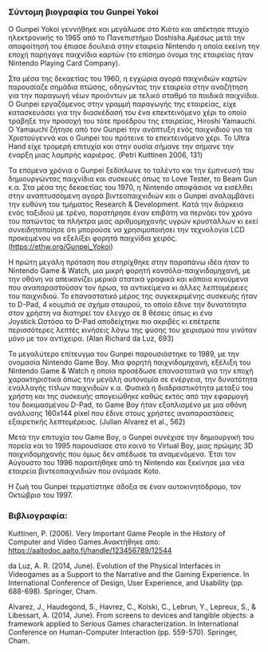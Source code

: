 ### Σύντομη βιογραφία του Gunpei Yokoi

O Gunpei Yokoi γεννήθηκε και μεγάλωσε στο Κιότο και απέκτησε πτυχίο ηλεκτρονικής το 1965 από το Πανεπιστήμιο Doshisha.Αμέσως μετά την αποφοίτησή του έπιασε δουλειά στην εταιρεία Nintendo η οποία εκείνη την εποχή παρήγαγε παιχνίδια καρτών (το επίσημο όνομα της εταιρείας ήταν Nintendo Playing Card Company). 

Στα μέσα της δεκαετίας του 1960, η εγχώρια αγορά παιχνιδιών καρτών παρουσίαζε σημάδια πτώσης, οδηγώντας την εταιρεία στην αναζήτηση για την παραγωγή νέων προιόντων με τελικό σταθμό τα παιδικά παιχνίδια. Ο Gunpei εργαζόμενος στην γραμμή παραγωγής της εταιρείας, είχε κατασκευάσει για την διασκέδασή του ένα επεκτεινόμενο χέρι το οποίο τράβηξε την προσοχή του τότε προέδρου της εταιρείας, Hiroshi Yamauchi. Ο Yamauchi ζήτησε από τον Gunpei την ανάπτυξη ενός παιχνιδιού για τα Χριστούγεννά και ο Gunpei του πρότεινε το επεκτεινόμενο χέρι.
Το Ultra Hand είχε τρομερή επιτυχία και στην ουσία σήμανε την σήμανε την έναρξη μιας λαμπρής καριέρας. (Petri Kuittinen 2006, 131)   

Τα επόμενα χρόνια ο Gunpei ξεδίπλωνε το ταλέντο και την έμπνευσή του δημιουργώντας παιχνίδια και συσκευές όπως το Love Tester, το Beam Gun κ.α.
Στα μέσα της δεκαετίας του 1970, η Nintendo αποφάσισε να εισέλθει στην αναπτυσσόμενη αγορά βιντεοπαιχνιδιών και ο Gunpei αναλαμβάνει την ευθύνη του τμήματος Research & Development. Κατά την διάρκεια ενός ταξιδιού με τρένο, παρατήρησε έναν επιβάτη να περνάει τον χρόνο του πατώντας τα πλήκτρα μιας αριθμομηχανής υγρών κρυστάλλων κι εκεί συνειδητοποίησε ότι μπορούσε να χρησιμοποιήσει την τεχνολογία LCD προκειμένου να εξελίξει φορητά παιχνίδια χειρός. (<a href="https://ethw.org/Gunpei_Yokoi">https://ethw.org/Gunpei_Yokoi</a>) 

Η πρώτη μεγάλη πρόταση που στηρίχθηκε στην παραπάνω ιδέα ήταν το Nintendo Game & Watch, μια μικρή φορητή κονσόλα-παιχνιδομηχανή, με την οθόνη να απεικονίζει μερικά στατικά  γραφικά και κάποια κινούμενα που αναπαραστούσαν τον ήρωα, τα αντικείμενα κι άλλες λεπτομέρειες του παιχνιδιού.
Το επαναστατικό μέρος της συγκεκριμένης συσκευής ήταν το D-Pad, 4 κουμπιά σε σχήμα σταυρού, το οποίο έδινε την δυνατότητα στον χρήστη να διατηρεί τον έλεγχο σε 8 θέσεις όπως κι ένα Joystick.Ωστόσο το D-Pad αποδείχτηκε πιο ακριβές κι επέτρεπε περισσότερες λεπτές κινήσεις λόγω της φύσης του χειρισμού που γινόταν μόνο με τον αντίχειρα. (Alan Richard da Luz, 693) 

Το μεγαλύτερο επίτευγμα του Gunpei παρουσιάστηκε το 1989, με την ονομασία Nintendo Game Boy. Μια φορητή παιχνιδομηχανή, εξέλιξη του Nintendo Game & Watch η οποία προσέδωσε επαναστατικά για την εποχή χαρακτηριστικά όπως την μεγάλη αυτονομία σε ενέργεια, την δυνατότητα εναλλαγής τίτλων παιχνιδιών κ.α.
Φυσικά η διαδραστικότητα μεταξύ του χρήστη και της συσκευής απογειώθηκε καθώς εκτός από την εφαρμογή του δοκιμασμένου D-Pad, το Game Boy ήταν εξοπλισμένο με μια οθόνη ανάλυσης 160x144 pixel που έδινε στους χρήστες αναπαραστάσεις εξαιρετικής λεπτομέρειας. (Julian Alvarez et al., 562)

Μετά την επιτυχία του Game Boy, ο Gunpei συνέχισε την δημιουργική του πορεία και το 1995 παρουσίασε στο κοινό το Virtual Boy, μιας πρώιμης 3D παιχνιδομηχανής που όμως δεν απέδωσε τα αναμενόμενα.
Έτσι τον Αύγουστο του 1996 παραιτήθηκε από τη Nintendo και ξεκίνησε μια νέα εταιρεία βιντεοπαιχνιδιών που ονόμασε Koto. 

Η ζωή του Gunpei τερματίστηκε άδοξα σε έναν αυτοκινητόδρομο, τον Οκτώβριο του 1997.

### Βιβλιογραφία: 

Kuittinen, P. (2006). Very Important Game People in the History of Computer and Video Games.Ανακτήθηκε από: <a href="https://aaltodoc.aalto.fi/handle/123456789/12544">https://aaltodoc.aalto.fi/handle/123456789/12544</a>

da Luz, A. R. (2014, June). Evolution of the Physical Interfaces in Videogames as a Support to the Narrative and the Gaming Experience. In International Conference of Design, User Experience, and Usability (pp. 688-698). Springer, Cham.

Alvarez, J., Haudegond, S., Havrez, C., Kolski, C., Lebrun, Y., Lepreux, S., & Libessart, A. (2014, June). From screens to devices and tangible objects: a framework applied to Serious Games characterization. In International Conference on Human-Computer Interaction (pp. 559-570). Springer, Cham.
